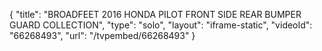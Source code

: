 {
    "title": "BROADFEET 2016 HONDA PILOT FRONT SIDE REAR BUMPER GUARD COLLECTION",
    "type": "solo",
    "layout": "iframe-static",
    "videoId": "66268493",
    "url": "\/tvpembed\/66268493"
}